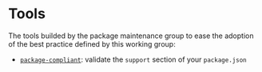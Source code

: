 # Tools

The tools builded by the package maintenance group to ease the adoption of the best practice defined
by this working group:

- [`package-compliant`](https://github.com/Eomm/package-compliant): validate the `support` section
of your `package.json`
